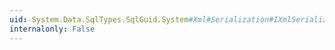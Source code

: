 ```yaml
---
uid: System.Data.SqlTypes.SqlGuid.System#Xml#Serialization#IXmlSerializable#WriteXml(System.Xml.XmlWriter)
internalonly: False
---
```

